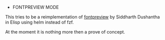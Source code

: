 * FONTPREVIEW MODE

This tries to be a reimplementation of [fontpreview](https://github.com/sdushantha/fontpreview) by Siddharth Dushantha in Elisp
using helm instead of fzf.

At the moment it is nothing more then a prove of concept.